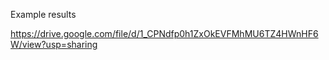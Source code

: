 Example results

https://drive.google.com/file/d/1_CPNdfp0h1ZxOkEVFMhMU6TZ4HWnHF6W/view?usp=sharing
